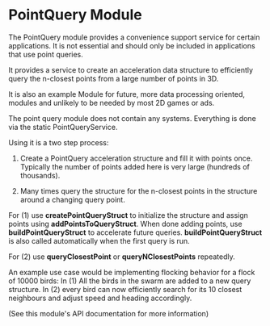 # PointQuery Module

The PointQuery module provides a convenience support service for certain applications. It is not essential and should only be included in applications that use point queries. 

It provides a service to create an acceleration data structure to efficiently query the n-closest points from a large number of points in 3D.

It is also an example Module for future, more data processing oriented, modules and unlikely to be needed by most 2D games or ads.

The point query module does not contain any systems. Everything is done via the static PointQueryService. 

Using it is a two step process: 
1. Create a PointQuery acceleration structure and fill it with points once. Typically the number of points added here is very large (hundreds of thousands). 

2. Many times query the structure for the n-closest points in the structure around a changing query point. 


For (1) use **createPointQueryStruct** to initialize the structure and assign points using **addPointsToQueryStruct**. When done adding points, use **buildPointQueryStruct** to accelerate future queries. **buildPointQueryStruct** is also called automatically when the first query is run.

For (2) use **queryClosestPoint** or **queryNClosestPoints** repeatedly.

An example use case would be implementing flocking behavior for a flock of 10000 birds: In (1) All the  birds in the swarm are added to a new query structure. In (2) every bird can now efficiently search for its 10 closest neighbours and adjust speed and heading accordingly.

(See this module's API documentation for more information)